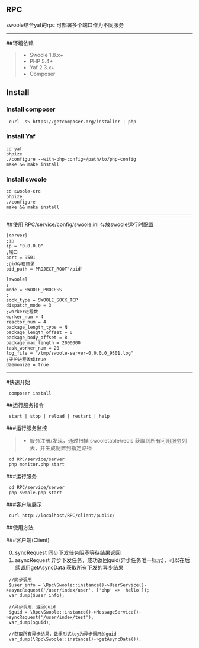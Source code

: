 ## RPC
swoole结合yaf的rpc  可部署多个端口作为不同服务

----------
##环境依赖
> * Swoole 1.8.x+
> * PHP 5.4+
> * Yaf 2.3.x+
> * Composer

## Install

### Install composer
```
 curl -sS https://getcomposer.org/installer | php
```

### Install Yaf
```
cd yaf
phpize
./configure --with-php-config=/path/to/php-config
make && make install
```

### Install swoole
```
cd swoole-src
phpize
./configure
make && make install
```
----------

##使用
RPC/service/config/swoole.ini 存放swoole运行时配置
```
[server]
;ip
ip = "0.0.0.0"
;端口
port = 9501
;pid存在目录
pid_path = PROJECT_ROOT'/pid'

[swoole]
;
mode = SWOOLE_PROCESS
;
sock_type = SWOOLE_SOCK_TCP
dispatch_mode = 3
;worker进程数
worker_num = 4
reactor_num = 4
package_length_type = N
package_length_offset = 0
package_body_offset = 8
package_max_length = 2000000
task_worker_num = 20
log_file = "/tmp/swoole-server-0.0.0.0_9501.log"
;守护进程改成true
daemonize = true
```



----------

#快速开始
```
 composer install
```
##运行服务指令
```
 start | stop | reload | restart | help
```

###运行服务监控
> * 服务注册/发现，通过扫描 swooletable/redis 获取到所有可用服务列表，并生成配置到指定路径
```
 cd RPC/service/server
 php monitor.php start
```

###运行服务
```
 cd RPC/service/server
 php swoole.php start
```

###客户端展示
```
 curl http://localhost/RPC/client/public/
```

##使用方法

###客户端(Client)

0. syncRequest 同步下发任务阻塞等待结果返回
1. asyncRequest 异步下发任务，成功返回guid(异步任务唯一标示)，可以在后续调用getAsyncData 获取所有下发的异步结果

```
 //同步调用
 $user_info = \Rpc\Swoole::instance()->UserService()->asyncRequest('/user/index/user', ['php' => 'hello']);
 var_dump($user_info);
 
 //异步调用，返回guid
 $guid = \Rpc\Swoole::instance()->MessageService()->syncRequest('/user/index/test');
 var_dump($guid);
 
 //获取所有异步结果，数组形式key为异步调用的guid
 var_dump(\Rpc\Swoole::instance()->getAsyncData());
```

